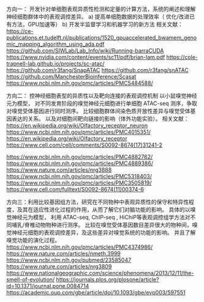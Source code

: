 方向一： 开发针对单细胞表观异质性检测和定量的计算方法，系统的阐述和理解神经细胞群体中的表观调控差异。
  a) 提高单细胞数据的处理效率（ 优化/改进已有方法，GPU加速等）
  b) 开发半监督学习和机器学习的新方法
相关文献：
https://ce-publications.et.tudelft.nl/publications/1520_gpuaccelerated_bwamem_genomic_mapping_algorithm_using_ada.pdf
https://github.com/SIWLab/Lab_Info/wiki/Running-barraCUDA
https://www.nvidia.com/content/events/sc11/pdf/brian-lam.pdf
https://cole-trapnell-lab.github.io/projects/sc-atac/
https://github.com/r3fang/SnapATAC
https://github.com/r3fang/snATAC
https://github.com/ManchesterBioinference/Scasat
https://www.ncbi.nlm.nih.gov/pmc/articles/PMC5484588/


方向二： 控神经细胞表型的异质性以及靶向连接的表观调控机制
以小鼠嗅觉神经元为模型， 对不同发育阶段的嗅觉神经元细胞进行单细胞 ATAC-seq 测序，争取对嗅觉受体基因进行同时测序。
比较细胞群体间染色质开放性差异与嗅觉受体基因表达的关系。 以及对细胞间靶向链接的影响（体外功能实验）。
相关文献：
https://en.wikipedia.org/wiki/Olfactory_receptor_neuron
https://www.ncbi.nlm.nih.gov/pmc/articles/PMC4015351/
https://en.wikipedia.org/wiki/Olfactory_receptor
https://www.cell.com/cell/comments/S0092-8674(17)31241-2

https://www.ncbi.nlm.nih.gov/pmc/articles/PMC4882762/
https://www.ncbi.nlm.nih.gov/pmc/articles/PMC4889386/
https://www.nature.com/articles/nrg3888
https://www.ncbi.nlm.nih.gov/pmc/articles/PMC5318403/
https://www.ncbi.nlm.nih.gov/pmc/articles/PMC3505819/
https://www.cell.com/fulltext/S0092-8674(11)00374-6


方向三：利用比较基因组方法，研究在不同物种中表观异质性的保守和特异性程度，及其在适应性进化过程的作用，从而了解它们对脑功能的影响。
 具体的以嗅觉神经元为模型， 利用 ATAC-seq, ChIP-seq , HiChiP等表观调控组学方法对不同哺乳/脊椎动物物种进行测序。 比较在嗅觉受体基因数目差异很大的物种间，嗅觉神经元细胞的表观调控差异，及这些差异对嗅觉系统的功能的影响。 并且了解嗅觉功能的演化过程。 
https://www.ncbi.nlm.nih.gov/pmc/articles/PMC4374986/
https://www.nature.com/articles/nmeth.3999
https://www.ncbi.nlm.nih.gov/pubmed/23585047
https://www.nature.com/articles/nrg3809
https://www.nationalgeographic.com/science/phenomena/2013/12/11/the-smell-of-evolution/
https://journals.plos.org/plosone/article?id=10.1371/journal.pone.0084714
https://academic.oup.com/gbe/article/doi/10.1093/gbe/evp003/597551


 
